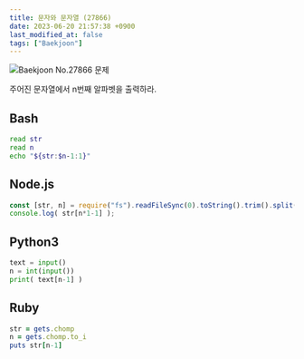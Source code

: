 ```yaml
---
title: 문자와 문자열 (27866)
date: 2023-06-20 21:57:38 +0900
last_modified_at: false
tags: ["Baekjoon"]
---
```


![Baekjoon No.27866 문제](https://cdn.jsdelivr.net/gh/kimzuni/cdn/blog/baekjoon-27866.png)

주어진 문자열에서 n번째 알파벳을 출력하라.

## Bash

```bash
read str
read n
echo "${str:$n-1:1}"
```

## Node.js

```javascript
const [str, n] = require("fs").readFileSync(0).toString().trim().split("\n");
console.log( str[n*1-1] );
```

## Python3

```python
text = input()
n = int(input())
print( text[n-1] )
```

## Ruby

```ruby
str = gets.chomp
n = gets.chomp.to_i
puts str[n-1]
```
